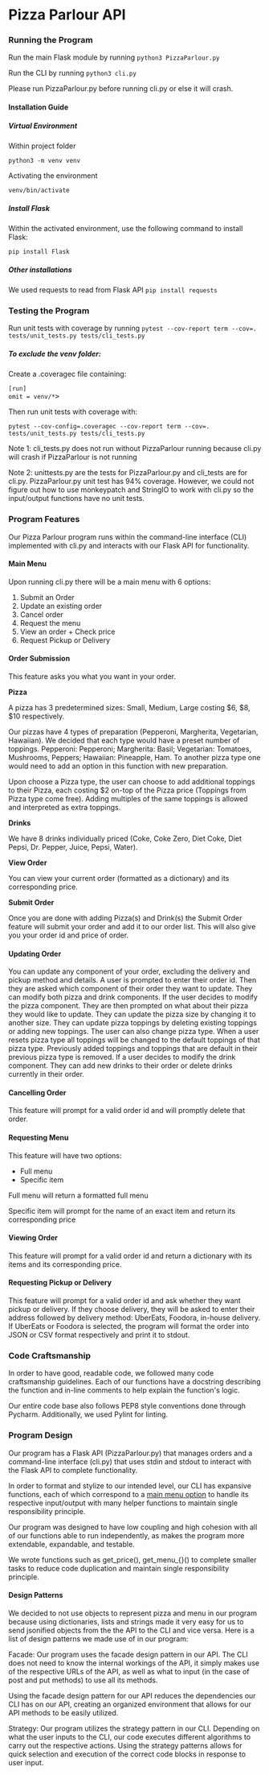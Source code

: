 # Pizza Parlour API

### Running the Program
Run the main Flask module by running `python3 PizzaParlour.py`

Run the CLI by running `python3 cli.py`

Please run PizzaParlour.py before running cli.py or else it will crash.

#### Installation Guide
##### Virtual Environment
Within project folder 

`python3 -m venv venv`

Activating the environment

`venv/bin/activate`

##### Install Flask

Within the activated environment, use the following command to install Flask:

`pip install Flask`

##### Other installations

We used requests to read from Flask API
`pip install requests`

### Testing the Program
Run unit tests with coverage by running `pytest --cov-report term --cov=. tests/unit_tests.py tests/cli_tests.py`

##### To exclude the venv folder:
Create a .coveragec file containing:
<pre><code>[run]
omit = venv/*</code>></pre>

Then run unit tests with coverage with:

`pytest --cov-config=.coveragec --cov-report term --cov=. tests/unit_tests.py tests/cli_tests.py` 

Note 1: cli_tests.py does not run without PizzaParlour running because cli.py will
crash if PizzaParlour is not running

Note 2: unittests.py are the tests for PizzaParlour.py and cli_tests are for
cli.py. PizzaParlour.py unit test has 94% coverage. However, we could not 
figure out how to use monkeypatch and StringIO to work with cli.py so the 
input/output functions have no unit tests.

### Program Features

Our Pizza Parlour program runs within the command-line interface (CLI) 
implemented with cli.py and interacts with our Flask API for functionality.

#### Main Menu

Upon running cli.py there will be a main menu with 6 options:

1. Submit an Order
2. Update an existing order
3. Cancel order
4. Request the menu
5. View an order + Check price
6. Request Pickup or Delivery

#### Order Submission
This feature asks you what you want in your order. 

**Pizza**

A pizza has 3 predetermined sizes: Small, Medium, Large 
costing $6, $8, $10 respectively. 

Our pizzas have 4 types of preparation (Pepperoni, Margherita, 
Vegetarian, Hawaiian). We decided that each type would have a preset
number of toppings. Pepperoni: Pepperoni; Margherita: Basil;
Vegetarian: Tomatoes, Mushrooms, Peppers; Hawaiian: Pineapple, Ham. To
another pizza type one would need to add an option in this function 
with new preparation.

Upon choose a Pizza type, the user can choose to add additional toppings
to their Pizza, each costing $2 on-top of the Pizza price (Toppings from
Pizza type come free). Adding multiples of the same toppings is allowed
and interpreted as extra toppings.

**Drinks**

We have 8 drinks individually priced (Coke, Coke Zero, Diet Coke, Diet Pepsi,
Dr. Pepper, Juice, Pepsi, Water).

**View Order**

You can view your current order (formatted as a dictionary) and its 
corresponding price.

**Submit Order**

Once you are done with adding Pizza(s) and Drink(s) the Submit Order
feature will submit your order and add it to our order list. This will
also give you your order id and price of order.

#### Updating Order
You can update any component of your order, excluding the delivery and pickup method and details. 
A user is prompted to enter their order id. Then they are asked which component of their order they want to update. They can modify both pizza and drink components. 
If the user decides to modify the pizza component. They are then prompted on what about their pizza they would like to update. They can update the pizza size by changing it to another size. They can update pizza toppings by deleting existing toppings or adding new toppings. The user can also change pizza type. When a user resets pizza type all toppings will be changed to the default toppings of that pizza type. Previously added toppings and toppings that are default in their previous pizza type is removed. 
If a user decides to modify the drink component. They can add new drinks to their order or delete drinks currently in their order.

#### Cancelling Order
This feature will prompt for a valid order id and will promptly delete
that order.

#### Requesting Menu
This feature will have two options:
* Full menu
* Specific item

Full menu will return a formatted full menu

Specific item will prompt for the name of an exact item and return its
corresponding price

#### Viewing Order
This feature will prompt for a valid order id and return a dictionary with
its items and its corresponding price.

#### Requesting Pickup or Delivery
This feature will prompt for a valid order id and ask whether they want
pickup or delivery. If they choose delivery, they will be asked to enter
their address followed by delivery method: UberEats, Foodora, in-house
delivery. If UberEats or Foodora is selected, the program will format
the order into JSON or CSV format respectively and print it to stdout.

### Code Craftsmanship

In order to have good, readable code, we followed many code craftsmanship
guidelines. Each of our functions have a docstring describing the function
and in-line comments to help explain the function's logic.

Our entire code base also follows PEP8 style conventions done through 
Pycharm. Additionally, we used Pylint for linting. 

### Program Design
Our program has a Flask API (PizzaParlour.py) that manages orders and a
command-line interface (cli.py) that uses stdin and stdout to interact
with the Flask API to complete functionality.

In order to format and stylize to our intended level, our CLI has expansive
functions, each of which correspond to a [main menu option](#Main-Menu) to
handle its respective input/output with many helper functions to maintain
single responsibility principle.

Our program was designed to have low coupling and high cohesion with all of
our functions able to run independently, as makes the program more extendable, 
expandable, and testable. 

We wrote functions such as get_price(), get_menu_{}() to complete smaller
tasks to reduce code duplication and maintain single responsibility principle. 

#### Design Patterns
We decided to not use objects to represent pizza and menu in our program because using dictionaries, lists and strings made it very easy for us to send jsonified objects from the the API to the CLI and vice versa. Here is a list of design patterns we made use of in our program: 

Facade:
Our program uses the facade design pattern in our API. The CLI does not need to know the internal workings of the API, it simply makes use of the respective URLs of the API, as well as what to input (in the case of post and put methods) to use all its methods. 

Using the facade design pattern for our API reduces the dependencies our CLI has on our API, creating an organized environment that allows for our API methods to be easily utilized. 

Strategy:
Our program utilizes the strategy pattern in our CLI. Depending on what the user inputs to the CLI, our code executes different algorithms to carry out the respective actions. 
Using the strategy patterns allows for quick selection and execution of the correct code blocks in response to user input. 
